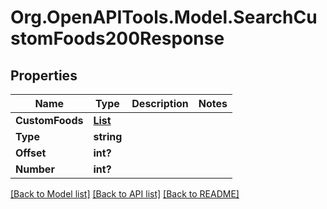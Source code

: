 # Org.OpenAPITools.Model.SearchCustomFoods200Response

## Properties

Name | Type | Description | Notes
------------ | ------------- | ------------- | -------------
**CustomFoods** | [**List<SearchCustomFoods200ResponseCustomFoodsInner>**](SearchCustomFoods200ResponseCustomFoodsInner.md) |  | 
**Type** | **string** |  | 
**Offset** | **int?** |  | 
**Number** | **int?** |  | 

[[Back to Model list]](../README.md#documentation-for-models) [[Back to API list]](../README.md#documentation-for-api-endpoints) [[Back to README]](../README.md)

